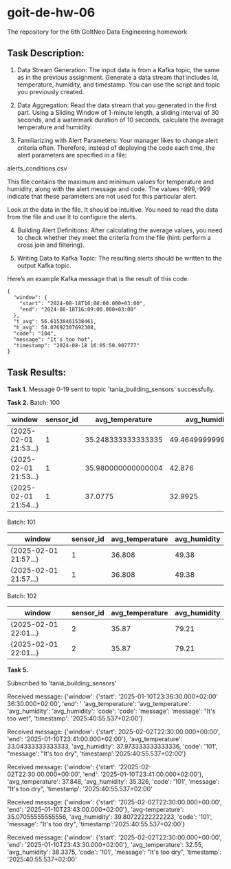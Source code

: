 # goit-de-hw-06
The repository for the 6th GoItNeo Data Engineering homework

## Task Description:

1. Data Stream Generation:
The input data is from a Kafka topic, the same as in the previous assignment. Generate a data stream that includes id, temperature, humidity, and timestamp. You can use the script and topic you previously created.

2. Data Aggregation:
Read the data stream that you generated in the first part. Using a Sliding Window of 1-minute length, a sliding interval of 30 seconds, and a watermark duration of 10 seconds, calculate the average temperature and humidity.

3. Familiarizing with Alert Parameters:
Your manager likes to change alert criteria often. Therefore, instead of deploying the code each time, the alert parameters are specified in a file:

alerts_conditions.csv

This file contains the maximum and minimum values for temperature and humidity, along with the alert message and code. The values -999,-999 indicate that these parameters are not used for this particular alert.

Look at the data in the file. It should be intuitive. You need to read the data from the file and use it to configure the alerts.

4. Building Alert Definitions:
After calculating the average values, you need to check whether they meet the criteria from the file (hint: perform a cross join and filtering).

5. Writing Data to Kafka Topic:
The resulting alerts should be written to the output Kafka topic.

Here’s an example Kafka message that is the result of this code:

```
{
  "window": {
    "start": "2024-08-18T16:08:00.000+03:00",
    "end": "2024-08-18T16:09:00.000+03:00"
  },
  "t_avg": 56.61538461538461,
  "h_avg": 58.07692307692308,
  "code": "104",
  "message": "It's too hot",
  "timestamp": "2024-08-18 16:05:50.907777"
}
```

## Task Results:
**Task 1.** Message 0-19 sent to topic 'tania_building_sensors' successfully.

**Task 2.** 
Batch: 100

|window|  sensor_id|avg_temperature| avg_humidity| 
| ------- | ------- | ------- | ------- |
| {2025-02-01 21:53...}|1|35.248333333333335|49.464999999999996|
| {2025-02-01 21:53...}|1|35.980000000000004|42.876|
| {2025-02-01 21:54...}|1|37.0775|32.9925|

Batch: 101

|window|  sensor_id|avg_temperature| avg_humidity| 
| ------- | ------- | ------- | ------- |
| {2025-02-01 21:57...}|1|36.808|49.38|
| {2025-02-01 21:57...}|1|36.808|49.38|

Batch: 102

|window|  sensor_id|avg_temperature| avg_humidity| 
| ------- | ------- | ------- | ------- |
| {2025-02-01 22:01...}|2| 35.87|79.21|
| {2025-02-01 22:01...}|2| 35.87|79.21|


**Task 5.**

Subscribed to 'tania_building_sensors'

Received message: {'window': {'start': '2025-01-10T23:36:30.000+02:00' 36:30.000+02:00', 'end': ' 'avg_temperature': 'avg_temperature': 'avg_humidity': 'avg_humidity': 'code': 'code': 'message': 'message': "It's too wet", 'timestamp': '2025:40:55.537+02:00'} 

Received message: {'window': {'start': 2025-02-02T22:30:00.000+00:00', 'end': '2025-01-10T23:41:00.000+02:00'}, 'avg_temperature': 33.04333333333333, 'avg_humidity': 37.973333333333336, 'code': '101', "message': "It's too dry", 'timestamp’:’2025:40:55.537+02:00’} 

Received message: {'window': {'start': '22025-02-02T22:30:00.000+00:00', 'end': '2025-01-10T23:41:00.000+02:00'}, 'avg_temperature': 37.848, 'avg_humidity': 35.326, 'code': '101', 'message': "It's too dry", 'timestamp': '2025:40:55.537+02:00’ 

Received message: {'window': {'start': '2025-02-02T22:30:00.000+00:00', 'end': '2025-01-10T23:43:00.000+02:00'}, 'avg-temperature': 35.07055555555556, 'avg_humidity': 39.80722222222223, 'code': '101', 'message': "It's too dry", 'timestamp’:’2025:40:55.537+02:00’} 

Received message: {'window': {'start': '2025-02-02T22:30:00.000+00:00', 'end': '2025-01-10T23:43:30.000+02:00'}, 'avg_temperature': 32.55, 'avg_humidity': 38.3375, 'code': '101', 'message': "It's too dry", 'timestamp': '2025:40:55.537+02:00' 
